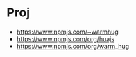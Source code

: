 # Proj

- https://www.npmjs.com/~warmhug
- https://www.npmjs.com/org/huajs
- https://www.npmjs.com/org/warm_hug
